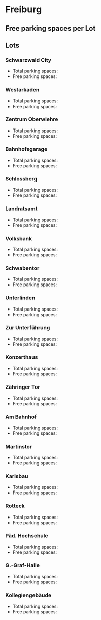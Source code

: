 
# Freiburg

## Free parking spaces per Lot

<WorldMap>
  <Marker lat="47.99720638858522" lon="7.851119164475236" labelTopic="parken-dd/parken-dd/Freiburg/freiburgschwarzwaldcity/free" linkTopic="parken-dd/parken-dd/Freiburg/freiburgschwarzwaldcity" />
  <Marker lat="48.00641963587128" lon="7.827393911607149" labelTopic="parken-dd/parken-dd/Freiburg/freiburgwestarkaden/free" linkTopic="parken-dd/parken-dd/Freiburg/freiburgwestarkaden" />
  <Marker lat="47.987991157092786" lon="7.871473407028516" labelTopic="parken-dd/parken-dd/Freiburg/freiburgzentrumoberwiehre/free" linkTopic="parken-dd/parken-dd/Freiburg/freiburgzentrumoberwiehre" />
  <Marker lat="47.99693172027953" lon="7.841420148742461" labelTopic="parken-dd/parken-dd/Freiburg/freiburgbahnhofsgarage/free" linkTopic="parken-dd/parken-dd/Freiburg/freiburgbahnhofsgarage" />
  <Marker lat="47.99401670190926" lon="7.855142398704675" labelTopic="parken-dd/parken-dd/Freiburg/freiburgschlossberg/free" linkTopic="parken-dd/parken-dd/Freiburg/freiburgschlossberg" />
  <Marker lat="48.00005941308848" lon="7.857081450924558" labelTopic="parken-dd/parken-dd/Freiburg/freiburglandratsamt/free" linkTopic="parken-dd/parken-dd/Freiburg/freiburglandratsamt" />
  <Marker lat="47.998021012493226" lon="7.843412798817964" labelTopic="parken-dd/parken-dd/Freiburg/freiburgvolksbank/free" linkTopic="parken-dd/parken-dd/Freiburg/freiburgvolksbank" />
  <Marker lat="47.99126377314504" lon="7.856310115899288" labelTopic="parken-dd/parken-dd/Freiburg/freiburgschwabentor/free" linkTopic="parken-dd/parken-dd/Freiburg/freiburgschwabentor" />
  <Marker lat="47.99786777806076" lon="7.848867643231746" labelTopic="parken-dd/parken-dd/Freiburg/freiburgunterlinden/free" linkTopic="parken-dd/parken-dd/Freiburg/freiburgunterlinden" />
  <Marker lat="48.00128618654465" lon="7.844731526908328" labelTopic="parken-dd/parken-dd/Freiburg/freiburgzurunterfuehrung/free" linkTopic="parken-dd/parken-dd/Freiburg/freiburgzurunterfuehrung" />
  <Marker lat="47.99528951463522" lon="7.840836202948397" labelTopic="parken-dd/parken-dd/Freiburg/freiburgkonzerthaus/free" linkTopic="parken-dd/parken-dd/Freiburg/freiburgkonzerthaus" />
  <Marker lat="47.99895839810944" lon="7.854021934699224" labelTopic="parken-dd/parken-dd/Freiburg/freiburgzaehringertor/free" linkTopic="parken-dd/parken-dd/Freiburg/freiburgzaehringertor" />
  <Marker lat="47.99897053531443" lon="7.842917330917256" labelTopic="parken-dd/parken-dd/Freiburg/freiburgambahnhof/free" linkTopic="parken-dd/parken-dd/Freiburg/freiburgambahnhof" />
  <Marker lat="47.992506257544264" lon="7.847364863391427" labelTopic="parken-dd/parken-dd/Freiburg/freiburgmartinstor/free" linkTopic="parken-dd/parken-dd/Freiburg/freiburgmartinstor" />
  <Marker lat="47.99744599346446" lon="7.853848201662523" labelTopic="parken-dd/parken-dd/Freiburg/freiburgkarlsbau/free" linkTopic="parken-dd/parken-dd/Freiburg/freiburgkarlsbau" />
  <Marker lat="47.9958006591874" lon="7.846298433712333" labelTopic="parken-dd/parken-dd/Freiburg/freiburgrotteck/free" linkTopic="parken-dd/parken-dd/Freiburg/freiburgrotteck" />
  <Marker lat="47.982361250861665" lon="7.890891473099281" labelTopic="parken-dd/parken-dd/Freiburg/freiburgpaedhochschule/free" linkTopic="parken-dd/parken-dd/Freiburg/freiburgpaedhochschule" />
  <Marker lat="47.999299963795565" lon="7.846799984117295" labelTopic="parken-dd/parken-dd/Freiburg/freiburgggrafhalle/free" linkTopic="parken-dd/parken-dd/Freiburg/freiburgggrafhalle" />
  <Marker lat="47.99343129043488" lon="7.847403108579805" labelTopic="parken-dd/parken-dd/Freiburg/freiburgkollegiengebaeude/free" linkTopic="parken-dd/parken-dd/Freiburg/freiburgkollegiengebaeude" />
</WorldMap>

## Lots

### Schwarzwald City

* Total parking spaces: <Value topic="parken-dd/parken-dd/Freiburg/freiburgschwarzwaldcity/total"/>
* Free parking spaces: <Value topic="parken-dd/parken-dd/Freiburg/freiburgschwarzwaldcity/free"/>


### Westarkaden

* Total parking spaces: <Value topic="parken-dd/parken-dd/Freiburg/freiburgwestarkaden/total"/>
* Free parking spaces: <Value topic="parken-dd/parken-dd/Freiburg/freiburgwestarkaden/free"/>


### Zentrum Oberwiehre

* Total parking spaces: <Value topic="parken-dd/parken-dd/Freiburg/freiburgzentrumoberwiehre/total"/>
* Free parking spaces: <Value topic="parken-dd/parken-dd/Freiburg/freiburgzentrumoberwiehre/free"/>


### Bahnhofsgarage

* Total parking spaces: <Value topic="parken-dd/parken-dd/Freiburg/freiburgbahnhofsgarage/total"/>
* Free parking spaces: <Value topic="parken-dd/parken-dd/Freiburg/freiburgbahnhofsgarage/free"/>


### Schlossberg

* Total parking spaces: <Value topic="parken-dd/parken-dd/Freiburg/freiburgschlossberg/total"/>
* Free parking spaces: <Value topic="parken-dd/parken-dd/Freiburg/freiburgschlossberg/free"/>


### Landratsamt

* Total parking spaces: <Value topic="parken-dd/parken-dd/Freiburg/freiburglandratsamt/total"/>
* Free parking spaces: <Value topic="parken-dd/parken-dd/Freiburg/freiburglandratsamt/free"/>


### Volksbank

* Total parking spaces: <Value topic="parken-dd/parken-dd/Freiburg/freiburgvolksbank/total"/>
* Free parking spaces: <Value topic="parken-dd/parken-dd/Freiburg/freiburgvolksbank/free"/>


### Schwabentor

* Total parking spaces: <Value topic="parken-dd/parken-dd/Freiburg/freiburgschwabentor/total"/>
* Free parking spaces: <Value topic="parken-dd/parken-dd/Freiburg/freiburgschwabentor/free"/>


### Unterlinden

* Total parking spaces: <Value topic="parken-dd/parken-dd/Freiburg/freiburgunterlinden/total"/>
* Free parking spaces: <Value topic="parken-dd/parken-dd/Freiburg/freiburgunterlinden/free"/>


### Zur Unterführung

* Total parking spaces: <Value topic="parken-dd/parken-dd/Freiburg/freiburgzurunterfuehrung/total"/>
* Free parking spaces: <Value topic="parken-dd/parken-dd/Freiburg/freiburgzurunterfuehrung/free"/>


### Konzerthaus

* Total parking spaces: <Value topic="parken-dd/parken-dd/Freiburg/freiburgkonzerthaus/total"/>
* Free parking spaces: <Value topic="parken-dd/parken-dd/Freiburg/freiburgkonzerthaus/free"/>


### Zähringer Tor

* Total parking spaces: <Value topic="parken-dd/parken-dd/Freiburg/freiburgzaehringertor/total"/>
* Free parking spaces: <Value topic="parken-dd/parken-dd/Freiburg/freiburgzaehringertor/free"/>


### Am Bahnhof

* Total parking spaces: <Value topic="parken-dd/parken-dd/Freiburg/freiburgambahnhof/total"/>
* Free parking spaces: <Value topic="parken-dd/parken-dd/Freiburg/freiburgambahnhof/free"/>


### Martinstor

* Total parking spaces: <Value topic="parken-dd/parken-dd/Freiburg/freiburgmartinstor/total"/>
* Free parking spaces: <Value topic="parken-dd/parken-dd/Freiburg/freiburgmartinstor/free"/>


### Karlsbau

* Total parking spaces: <Value topic="parken-dd/parken-dd/Freiburg/freiburgkarlsbau/total"/>
* Free parking spaces: <Value topic="parken-dd/parken-dd/Freiburg/freiburgkarlsbau/free"/>


### Rotteck

* Total parking spaces: <Value topic="parken-dd/parken-dd/Freiburg/freiburgrotteck/total"/>
* Free parking spaces: <Value topic="parken-dd/parken-dd/Freiburg/freiburgrotteck/free"/>


### Päd. Hochschule

* Total parking spaces: <Value topic="parken-dd/parken-dd/Freiburg/freiburgpaedhochschule/total"/>
* Free parking spaces: <Value topic="parken-dd/parken-dd/Freiburg/freiburgpaedhochschule/free"/>


### G.-Graf-Halle

* Total parking spaces: <Value topic="parken-dd/parken-dd/Freiburg/freiburgggrafhalle/total"/>
* Free parking spaces: <Value topic="parken-dd/parken-dd/Freiburg/freiburgggrafhalle/free"/>


### Kollegiengebäude

* Total parking spaces: <Value topic="parken-dd/parken-dd/Freiburg/freiburgkollegiengebaeude/total"/>
* Free parking spaces: <Value topic="parken-dd/parken-dd/Freiburg/freiburgkollegiengebaeude/free"/>

